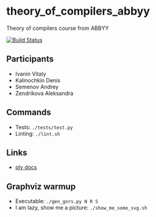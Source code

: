 # theory_of_compilers_abbyy
Theory of compilers course from ABBYY

[![Build Status](https://travis-ci.org/alloky/theory_of_compilers_abbyy.svg?branch=master)](https://travis-ci.org/alloky/theory_of_compilers_abbyy)

## Participants

- Ivanin Vitaly
- Kalinochkin Denis
- Semenov Andrey
- Zendrikova Aleksandra

## Commands

- Tests: `./tests/test.py`
- Linting: `./lint.sh`

## Links

- [ply docs](https://www.dabeaz.com/ply/ply.html)

## Graphviz warmup

- Executable: `./gen_gnrs.py N R S`
- I am lazy, show me a picture: `./show_me_some_svg.sh`
